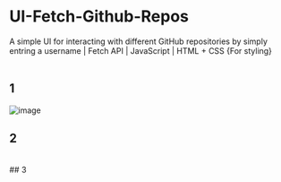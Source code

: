 # UI-Fetch-Github-Repos
A simple UI for interacting with different GitHub repositories by simply entring a username | Fetch API | JavaScript | HTML + CSS {For styling}
<br><br>
## 1
![image](https://github.com/MYassineBoum/UI-Fetch-Github-Repos/assets/115194839/a8dd9f8c-a1e4-4a88-9c5b-fff8ec95c553)
<br>
## 2
<br>
## 3

